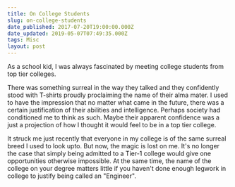 ```yaml
---
title: On College Students
slug: on-college-students
date_published: 2017-07-20T19:00:00.000Z
date_updated: 2019-05-07T07:49:35.000Z
tags: Misc
layout: post
---
```


As a school kid, I was always fascinated by meeting college students from top tier colleges.

There was something surreal in the way they talked and they confidently stood with T-shirts proudly proclaiming the name of their alma mater. I used to have the impression that no matter what came in the future, there was a certain justification of their abilities and intelligence. Perhaps society had conditioned me to think as such. Maybe their apparent confidence was a just a projection of how I thought it would feel to be in a top tier college.

It struck me just recently that everyone in my college is of the same surreal breed I used to look upto. But now, the magic is lost on me. It\'s no longer the case that simply being admitted to a Tier-1 college would give one opportunities otherwise impossible. At the same time, the name of the college on your degree matters little if you haven\'t done enough legwork in college to justify being called an \"Engineer\".
